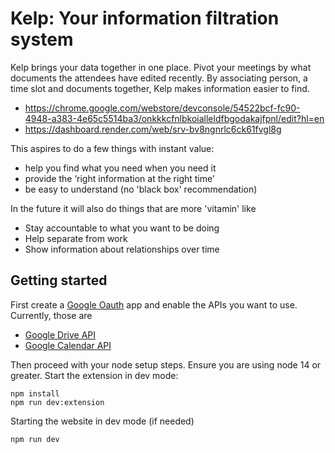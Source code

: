 # Kelp: Your information filtration system

Kelp brings your data together in one place. Pivot your meetings by what documents the attendees have edited recently. By associating person, a time slot and documents together, Kelp makes information easier to find.

- https://chrome.google.com/webstore/devconsole/54522bcf-fc90-4948-a383-4e65c5514ba3/onkkkcfnlbkoialleldfbgodakajfpnl/edit?hl=en
- https://dashboard.render.com/web/srv-bv8ngnrlc6ck61fvgl8g

This aspires to do a few things with instant value:

- help you find what you need when you need it
- provide the ‘right information at the right time’
- be easy to understand (no 'black box' recommendation)

In the future it will also do things that are more 'vitamin' like

- Stay accountable to what you want to be doing
- Help separate from work
- Show information about relationships over time

## Getting started

First create a [Google Oauth] app and enable the APIs you want to use. Currently, those are

- [Google Drive API]
- [Google Calendar API]

Then proceed with your node setup steps. Ensure you are using node 14 or greater. Start the extension in dev mode:

    npm install
    npm run dev:extension

Starting the website in dev mode (if needed)

    npm run dev

[google oauth]: https://developers.google.com/identity/protocols/oauth2
[google drive api]: https://developers.google.com/drive
[google calendar api]: https://developers.google.com/calendar
[.env.local]: https://nextjs.org/docs/basic-features/environment-variables
